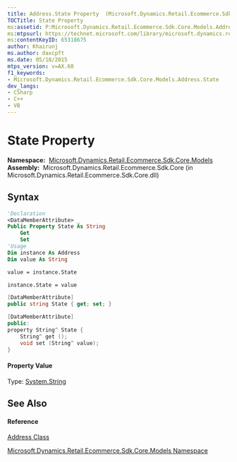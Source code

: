 ```yaml
---
title: Address.State Property  (Microsoft.Dynamics.Retail.Ecommerce.Sdk.Core.Models)
TOCTitle: State Property
ms:assetid: P:Microsoft.Dynamics.Retail.Ecommerce.Sdk.Core.Models.Address.State
ms:mtpsurl: https://technet.microsoft.com/library/microsoft.dynamics.retail.ecommerce.sdk.core.models.address.state(v=AX.60)
ms:contentKeyID: 65318675
author: Khairunj
ms.author: daxcpft
ms.date: 05/18/2015
mtps_version: v=AX.60
f1_keywords:
- Microsoft.Dynamics.Retail.Ecommerce.Sdk.Core.Models.Address.State
dev_langs:
- CSharp
- C++
- VB
---
```


# State Property

**Namespace:**  [Microsoft.Dynamics.Retail.Ecommerce.Sdk.Core.Models](microsoft-dynamics-retail-ecommerce-sdk-core-models-namespace.md)  
**Assembly:**  Microsoft.Dynamics.Retail.Ecommerce.Sdk.Core (in Microsoft.Dynamics.Retail.Ecommerce.Sdk.Core.dll)

## Syntax

``` vb
'Declaration
<DataMemberAttribute> _
Public Property State As String
    Get
    Set
'Usage
Dim instance As Address
Dim value As String

value = instance.State

instance.State = value
```

``` csharp
[DataMemberAttribute]
public string State { get; set; }
```

``` c++
[DataMemberAttribute]
public:
property String^ State {
    String^ get ();
    void set (String^ value);
}
```

#### Property Value

Type: [System.String](https://technet.microsoft.com/library/s1wwdcbf\(v=ax.60\))  

## See Also

#### Reference

[Address Class](address-class-microsoft-dynamics-retail-ecommerce-sdk-core-models.md)

[Microsoft.Dynamics.Retail.Ecommerce.Sdk.Core.Models Namespace](microsoft-dynamics-retail-ecommerce-sdk-core-models-namespace.md)

